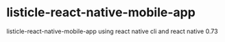 # listicle-react-native-mobile-app
listicle-react-native-mobile-app using react native cli and react native 0.73
